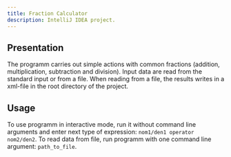 ```yaml
---
title: Fraction Calculator
description: IntelliJ IDEA project.
---
```


## Presentation

The programm carries out simple actions with common fractions (addition, multiplication, subtraction and division). 
Input data are read from the standard input or from a file. 
When reading from a file, the results writes in a xml-file in the root directory of the project.

## Usage

To use programm in interactive mode, run it without command line arguments and enter next type of expression: `nom1/den1 operator nom2/den2`.
To read data from file, run programm with one command line argument: `path_to_file`.